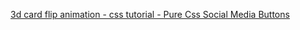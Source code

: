 [3d card flip animation - css tutorial - Pure Css Social Media Buttons](https://www.youtube.com/watch?v=ajFK1WKxVDo)